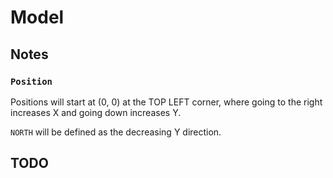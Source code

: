# Model

## Notes
### `Position` 
Positions will start at (0, 0) at the TOP LEFT corner, where going to the right increases X and going down increases Y.

`NORTH` will be defined as the decreasing Y direction.

## TODO